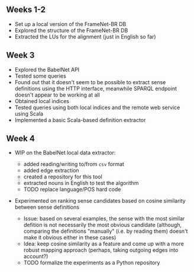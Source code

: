 ## Weeks 1-2

- Set up a local version of the FrameNet-BR DB
- Explored the structure of the FrameNet-BR DB
- Extracted the LUs for the alignment (just in English so far)

## Week 3

- Explored the BabelNet API
- Tested some queries
- Found out that it doesn't seem to be possible to extract sense definitions using the HTTP interface, meanwhile SPARQL endpoint doesn't appear to be working at all
- Obtained local indices
- Tested queries using both local indices and the remote web service using Scala
- Implemented a basic Scala-based definition extractor

## Week 4

- WIP on the BabelNet local data extractor:

  -  added reading/writing to/from `csv` format
  -  added edge extraction
  -  created a repository for this tool
  -  extracted nouns in English to test the algorithm
  -  TODO replace language/POS hard code

- Experimented on ranking sense candidates based on cosine similarity between sense definitions

  - Issue: based on several examples, the sense with the most similar defition is not necessarily the most obvious candidate (although, comparing the definitions "manually" (i.e. by reading them) doesn't make it obvious either in these cases)
  - Idea: keep cosine similarity as a feature and come up with a more robust mapping approach (perhaps, taking outgoing edges into account?)
  -  TODO formalize the experiments as a Python repository
